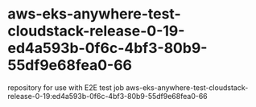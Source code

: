 # aws-eks-anywhere-test-cloudstack-release-0-19-ed4a593b-0f6c-4bf3-80b9-55df9e68fea0-66
repository for use with E2E test job aws-eks-anywhere-test-cloudstack-release-0-19:ed4a593b-0f6c-4bf3-80b9-55df9e68fea0-66
